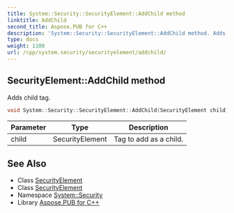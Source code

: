 ```yaml
---
title: System::Security::SecurityElement::AddChild method
linktitle: AddChild
second_title: Aspose.PUB for C++
description: 'System::Security::SecurityElement::AddChild method. Adds child tag in C++.'
type: docs
weight: 1100
url: /cpp/system.security/securityelement/addchild/
---
```

## SecurityElement::AddChild method


Adds child tag.

```cpp
void System::Security::SecurityElement::AddChild(SecurityElement child)
```


| Parameter | Type | Description |
| --- | --- | --- |
| child | SecurityElement | Tag to add as a child. |

## See Also

* Class [SecurityElement](../)
* Class [SecurityElement](../)
* Namespace [System::Security](../../)
* Library [Aspose.PUB for C++](../../../)
